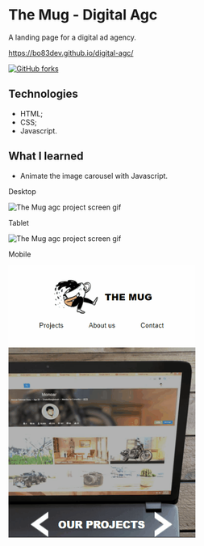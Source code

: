 # The Mug - Digital Agc

A landing page for a digital ad agency. 

https://bo83dev.github.io/digital-agc/


<a href="https://github.com/Bo83dev/digital-agc/network"><img alt="GitHub forks" src="https://img.shields.io/github/forks/Bo83dev/digital-agc"></a>

## Technologies

- HTML;
- CSS;
- Javascript.

## What I learned

- Animate the image carousel with Javascript.

Desktop 

<img src="./src/mug-desktop-screen.gif" alt="The Mug agc project screen gif">

Tablet

<img src="./src/mug-tablet-screen.gif" alt="The Mug agc project screen gif">

Mobile

<img src="./src/mug-mobile-screen.gif" alt="The Mug agc project screen gif">
